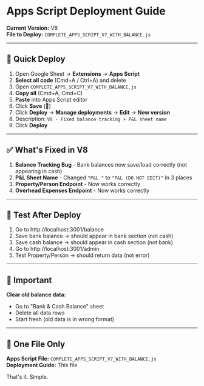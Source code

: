 # Apps Script Deployment Guide

**Current Version:** V8  
**File to Deploy:** `COMPLETE_APPS_SCRIPT_V7_WITH_BALANCE.js`

---

## 🚀 Quick Deploy

1. Open Google Sheet → **Extensions** → **Apps Script**
2. **Select all code** (Cmd+A / Ctrl+A) and delete
3. Open `COMPLETE_APPS_SCRIPT_V7_WITH_BALANCE.js`
4. **Copy all** (Cmd+A, Cmd+C)
5. **Paste** into Apps Script editor
6. Click **Save** (💾)
7. Click **Deploy** → **Manage deployments** → **Edit** → **New version**
8. Description: `V8 - Fixed balance tracking + P&L sheet name`
9. Click **Deploy**

---

## ✅ What's Fixed in V8

1. **Balance Tracking Bug** - Bank balances now save/load correctly (not appearing in cash)
2. **P&L Sheet Name** - Changed `"P&L "` to `"P&L (DO NOT EDIT)"` in 3 places
3. **Property/Person Endpoint** - Now works correctly
4. **Overhead Expenses Endpoint** - Now works correctly

---

## 🧪 Test After Deploy

1. Go to http://localhost:3001/balance
2. Save bank balance → should appear in bank section (not cash)
3. Save cash balance → should appear in cash section (not bank)
4. Go to http://localhost:3001/admin
5. Test Property/Person → should return data (not error)

---

## 🚨 Important

**Clear old balance data:**
- Go to "Bank & Cash Balance" sheet
- Delete all data rows
- Start fresh (old data is in wrong format)

---

## 📝 One File Only

**Apps Script File:** `COMPLETE_APPS_SCRIPT_V7_WITH_BALANCE.js`  
**Deployment Guide:** This file

That's it. Simple.

